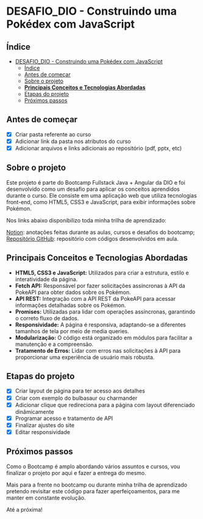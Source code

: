 # DESAFIO_DIO - Construindo uma Pokédex com JavaScript

## Índice

- [DESAFIO\_DIO - Construindo uma Pokédex com JavaScript](#desafio_dio---construindo-uma-pokédex-com-javascript)
  - [Índice](#índice)
  - [Antes de começar](#antes-de-começar)
  - [Sobre o projeto](#sobre-o-projeto)
  - [**Principais Conceitos e Tecnologias Abordadas**](#principais-conceitos-e-tecnologias-abordadas)
  - [Etapas do projeto](#etapas-do-projeto)
  - [Próximos passos](#próximos-passos)

## Antes de começar

- [x]  Criar pasta referente ao curso
- [x]  Adicionar link da pasta nos atributos do curso
- [x]  Adicionar arquivos e links adicionais ao repositório (pdf, pptx, etc)

## Sobre o projeto

Este projeto é parte do Bootcamp Fullstack Java + Angular da DIO e foi desenvolvido como um desafio para aplicar os conceitos aprendidos durante o curso. Ele consiste em uma aplicação web que utiliza tecnologias front-end, como HTML5, CSS3 e JavaScript, para exibir informações sobre Pokémon.

Nos links abaixo disponibilizo toda minha trilha de aprendizado:

[Notion](https://www.notion.so/Santander-Bootcamp-2023-Fullstack-Java-Angular-c34a45b6c201403db3aeac2a04333dce?pvs=21): anotações feitas durante as aulas, cursos e desafios do bootcamp;
[Repositório GitHub](https://github.com/marlonprado04/BOOTCAMP_fullstack_java_e_angular): repositório com códigos desenvolvidos em aula.

## **Principais Conceitos e Tecnologias Abordadas**

- **HTML5, CSS3 e JavaScript:** Utilizados para criar a estrutura, estilo e interatividade da página.
- **Fetch API:** Responsável por fazer solicitações assíncronas à API da PokeAPI para obter dados sobre os Pokémon.
- **API REST:** Integração com a API REST da PokeAPI para acessar informações detalhadas sobre os Pokémon.
- **Promises:** Utilizadas para lidar com operações assíncronas, garantindo o correto fluxo de dados.
- **Responsividade:** A página é responsiva, adaptando-se a diferentes tamanhos de tela por meio de media queries.
- **Modularização:** O código está organizado em módulos para facilitar a manutenção e a compreensão.
- **Tratamento de Erros:** Lidar com erros nas solicitações à API para proporcionar uma experiência de usuário mais robusta.

## Etapas do projeto

- [x]  Criar layout de página para ter acesso aos detalhes
  - [x]  Criar com exemplo do bulbasaur ou charmander
- [x]  Adicionar clique que redireciona para a página com layout diferenciado dinâmicamente
- [x]  Programar acesso e tratamento de API
- [x]  Finalizar ajustes do site
- [x]  Editar responsividade

## Próximos passos

Como o Bootcamp é amplo abordando vários assuntos e cursos, vou finalizar o projeto por aqui e fazer a entrega do mesmo.

Mais para a frente no bootcamp ou durante minha trilha de aprendizado pretendo revisitar este código para fazer aperfeiçoamentos, para me manter em constante evolução.

Até a próxima!
